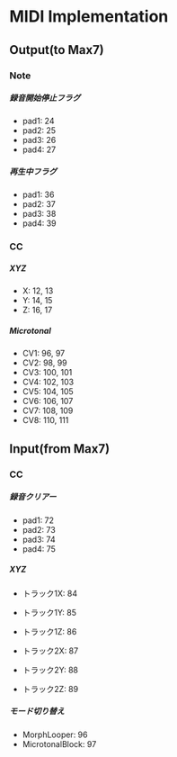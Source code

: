 # MIDI Implementation

## Output(to Max7)

### Note

##### 録音開始停止フラグ

- pad1: 24
- pad2: 25
- pad3: 26
- pad4: 27

##### 再生中フラグ

- pad1: 36
- pad2: 37
- pad3: 38
- pad4: 39

### CC

##### XYZ

- X: 12, 13
- Y: 14, 15
- Z: 16, 17

##### Microtonal

- CV1: 96, 97
- CV2: 98, 99
- CV3: 100,  101
- CV4: 102, 103
- CV5: 104, 105
- CV6: 106, 107
- CV7: 108, 109
- CV8: 110, 111



## Input(from Max7)

### CC

##### 録音クリアー

- pad1: 72
- pad2: 73
- pad3: 74
- pad4: 75

##### XYZ

- トラック1X: 84
- トラック1Y: 85
- トラック1Z: 86


- トラック2X: 87
- トラック2Y: 88
- トラック2Z: 89

##### モード切り替え

- MorphLooper: 96
- MicrotonalBlock: 97

